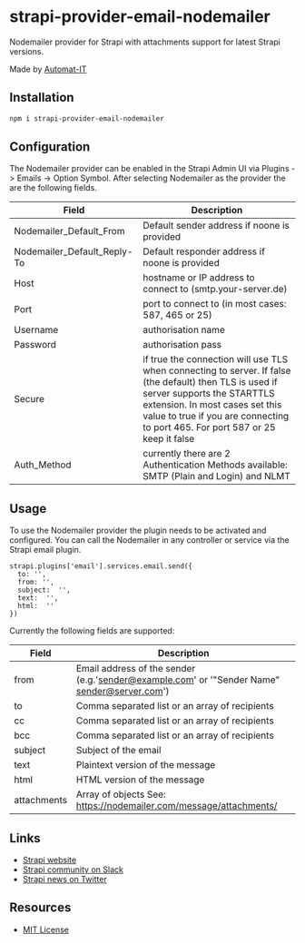 # strapi-provider-email-nodemailer

Nodemailer provider for Strapi with attachments support for latest Strapi versions.

Made by [Automat-IT](https://www.automat-it.com/)


## Installation

```bash
npm i strapi-provider-email-nodemailer
```

## Configuration

The Nodemailer provider can be enabled in the Strapi Admin UI via Plugins -> Emails -> Option Symbol.
After selecting Nodemailer as the provider the are the following fields.

| Field  | Description |
| ------------- | ------------- |
| Nodemailer_Default_From | Default sender address if noone is provided  |
| Nodemailer_Default_Reply-To | Default responder address if noone is provided  |
| Host | hostname or IP address to connect to (smtp.your-server.de)  |
| Port | port to connect to (in most cases: 587, 465 or 25)  |
| Username | authorisation name |
| Password | authorisation pass  |
| Secure | if true the connection will use TLS when connecting to server. If false (the default) then TLS is used if server supports the STARTTLS extension. In most cases set this value to true if you are connecting to port 465. For port 587 or 25 keep it false |
| Auth_Method | currently there are 2 Authentication Methods available:<br>SMTP (Plain and Login) and NLMT |

## Usage

To use the Nodemailer provider the plugin needs to be activated and configured.
You can call the Nodemailer in any controller or service via the Strapi email plugin.

```javascipt
strapi.plugins['email'].services.email.send({
  to: '',
  from: '',
  subject:  '',
  text:  '',
  html:  ''
})
```
Currently the following fields are supported:

| Field  | Description |
| ------------- | ------------- |
| from | Email address of the sender (e.g.'sender@example.com' or '"Sender Name" sender@server.com') |
| to | Comma separated list or an array of recipients |
| cc | Comma separated list or an array of recipients |
| bcc | Comma separated list or an array of recipients |
| subject | Subject of the email |
| text | Plaintext version of the message |
| html | HTML version of the message |
| attachments | Array of objects See: https://nodemailer.com/message/attachments/ |

## Links

- [Strapi website](http://strapi.io/)
- [Strapi community on Slack](http://slack.strapi.io)
- [Strapi news on Twitter](https://twitter.com/strapijs)

## Resources

- [MIT License](LICENSE.md)

